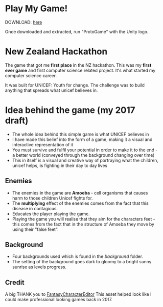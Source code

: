 # Play My Game!
DOWNLOAD: [here](https://drive.google.com/drive/folders/1LHk6B_i0PFAkGKbVqUuDScIEaDBntM5_?usp=sharing)

Once downloaded and extracted, run "ProtoGame" with the Unity logo.  

# New Zealand Hackathon 
The game that got me **first place** in the NZ hackathon. 
This was my **first ever game** and first computer science related project. It's what started my computer science career.

It was built for UNICEF: Youth for change. 
The challenge was to build anything that spreads what unicef believes in.

# Idea behind the game (my 2017 draft)
-	The whole idea behind this simple game is what UNICEF believes in
-	I have made this belief into the form of a game, making it a visual and interactive representation of it
-	You must survive and fulfil your potential in order to make it to the end - a better world (conveyed through the background changing over time)
-	This in itself is a visual and creative way of portraying what the children, unicef helps, is fighting in their day to day lives

## Enemies
- The enemies in the game are **Amoeba** - cell organisms that causes harm to those children Unicef fights for.
- The **multiplying** effect of the enemies comes from the fact that this disease in contagious.
- Educates the player playing the game.
- Playing the game you will realise that they aim for the characters feet - this comes from the fact
that in the structure of Amoeba they move by using their "false feet".

## Background
- Four backgrounds used which is found in the _background_ folder.
- The setting of the background goes dark to gloomy to a bright sunny sunrise as levels progress.

## Credit
A big THANK you to [FantasyCharacterEditor](https://assetstore.unity.com/packages/2d/characters/fantasy-heroes-character-editor-basic-88537)
This asset helped look like I could make professional looking games back in 2017.
